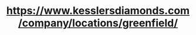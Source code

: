 ---
title: "https://www.kesslersdiamonds.com/company/locations/greenfield/"
url: /greenfield/https-www-kesslersdiamonds-com-company-locations-greenfield/
shop: Schmuck
---